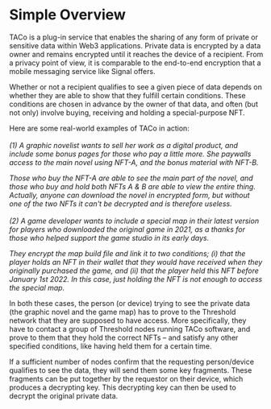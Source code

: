 # Simple Overview

TACo is a plug-in service that enables the sharing of any form of private or sensitive data within Web3 applications. Private data is encrypted by a data owner and remains encrypted until it reaches the device of a recipient. From a privacy point of view, it is comparable to the end-to-end encryption that a mobile messaging service like Signal offers.&#x20;

Whether or not a recipient qualifies to see a given piece of data depends on whether they are able to show that they fulfill certain conditions. These conditions are chosen in advance by the owner of that data, and often (but not only) involve buying, receiving and holding a special-purpose NFT.&#x20;

Here are some real-world examples of TACo in action: \
\
_(1) A graphic novelist wants to sell her work as a digital product, and include some bonus pages for those who pay a little more. She paywalls access to the main novel using NFT-A, and the bonus material with NFT-B._&#x20;

_Those who buy the NFT-A are able to see the main part of the novel, and those who buy and hold both NFTs A & B are able to view the entire thing. Actually, anyone can download the novel in encrypted form, but without one of the two NFTs it can't be decrypted and is therefore useless._ \
\
_(2) A game developer wants to include a special map in their latest version for players who downloaded the original game in 2021, as a thanks for those who helped support the game studio in its early days._&#x20;

_They encrypt the map build file and link it to two conditions; (i) that the player holds an NFT in their wallet that they would have received when they originally purchased the game, and (ii) that the player held this NFT before January 1st 2022. In this case, just holding the NFT is not enough to access the special map._&#x20;

In both these cases, the person (or device) trying to see the private data (the graphic novel and the game map) has to prove to the Threshold network that they are supposed to have access. More specifically, they have to contact a group of Threshold nodes running TACo software, and prove to them that they hold the correct NFTs – and satisfy any other specified conditions, like having held them for a certain time.&#x20;

If a sufficient number of nodes confirm that the requesting person/device qualifies to see the data, they will send them some key fragments. These fragments can be put together by the requestor on their device, which produces a decrypting key. This decrypting key can then be used to decrypt the original private data.
